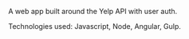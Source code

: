 A web app built around the Yelp API with user auth.

Technologies used: Javascript, Node, Angular, Gulp.

